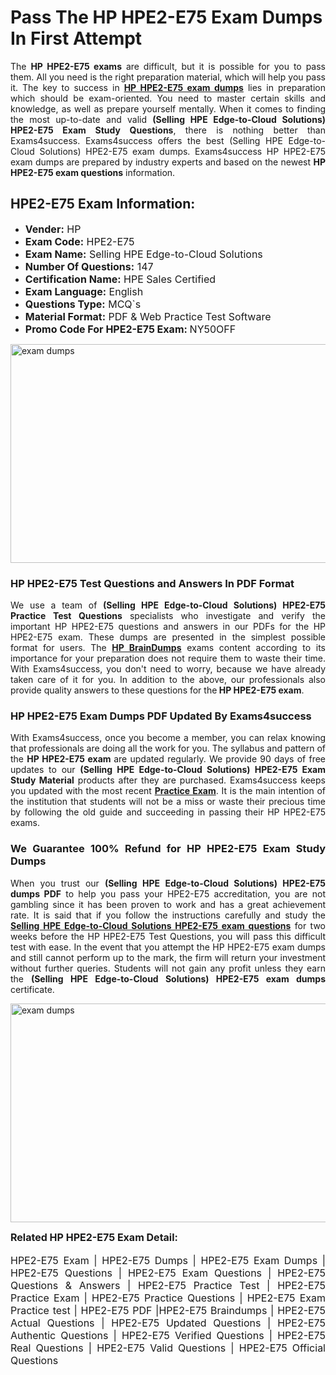 <h1><strong><strong>Pass The HP HPE2-E75 Exam Dumps In First Attempt</strong></strong></h1> <p style="text-align:justify">The <strong>HP HPE2-E75 exams</strong> are difficult, but it is possible for you to pass them. All you need is the right preparation material, which will help you pass it. The key to success in <a href="https://www.exams4success.com/hp/hpe2-e75-pdf-exam-dumps"><strong>HP HPE2-E75 exam dumps</strong></a> lies in preparation which should be exam-oriented. You need to master certain skills and knowledge, as well as prepare yourself mentally. When it comes to finding the most up-to-date and valid <strong>(Selling HPE Edge-to-Cloud Solutions) HPE2-E75 Exam Study Questions</strong>, there is nothing better than Exams4success. Exams4success offers the best (Selling HPE Edge-to-Cloud Solutions) HPE2-E75 exam dumps. Exams4success HP HPE2-E75 exam dumps are prepared by industry experts and based on the newest <strong>HP HPE2-E75 exam questions</strong> information.</p> <h2><strong><strong>HPE2-E75 Exam Information:</strong></strong></h2> <ul> <li><span style="font-size:16px"><strong>Vender:</strong> HP</span></li> <li><span style="font-size:16px"><strong>Exam Code:</strong> HPE2-E75</span></li> <li><span style="font-size:16px"><strong>Exam Name:</strong> Selling HPE Edge-to-Cloud Solutions</span></li> <li><span style="font-size:16px"><strong>Number Of Questions:</strong> 147</span></li> <li><span style="font-size:16px"><strong>Certification Name:</strong> HPE Sales Certified</span></li> <li><span style="font-size:16px"><strong>Exam Language:</strong> English</span></li> <li><span style="font-size:16px"><strong>Questions Type:</strong> MCQ`s</span></li> <li><span style="font-size:16px"><strong>Material Format:</strong> PDF & Web Practice Test Software</span></li> <li><span style="font-size:16px"><strong>Promo Code For HPE2-E75 Exam: </strong>NY50OFF</span></li> </ul> <p><a href="https://www.exams4success.com/hp/hpe2-e75-pdf-exam-dumps" rel="no-follow"><img alt="exam dumps" src="https://www.certcollections.com/uploads/content/infrist1.png" style="height:350px; width:750px" /></a></p> <h3><strong>HP HPE2-E75 Test Questions and Answers In PDF Format</strong></h3> <p style="text-align:justify">We use a team of <strong>(Selling HPE Edge-to-Cloud Solutions) HPE2-E75 Practice Test Questions</strong> specialists who investigate and verify the important HP HPE2-E75 questions and answers in our PDFs for the HP HPE2-E75 exam. These dumps are presented in the simplest possible format for users. The <a href="https://www.exams4success.com/hp-exam-dumps"><strong>HP BrainDumps</strong></a> exams content according to its importance for your preparation does not require them to waste their time. With Exams4success, you don't need to worry, because we have already taken care of it for you. In addition to the above, our professionals also provide quality answers to these questions for the<strong> HP HPE2-E75 exam</strong>.</p> <h3><strong> HP HPE2-E75 Exam Dumps PDF Updated By Exams4success</strong></h3> <p style="text-align:justify">With Exams4success, once you become a member, you can relax knowing that professionals are doing all the work for you. The syllabus and pattern of the <strong>HP HPE2-E75 exam </strong>are updated regularly. We provide 90 days of free updates to our <strong>(Selling HPE Edge-to-Cloud Solutions) HPE2-E75 Exam Study Material</strong> products after they are purchased. Exams4success keeps you updated with the most recent <a href="https://www.exams4success.com/"><strong>Practice Exam</strong></a>. It is the main intention of the institution that students will not be a miss or waste their precious time by following the old guide and succeeding in passing their HP HPE2-E75 exams.</p> <h3 style="text-align:justify"><strong>We Guarantee 100% Refund for HP HPE2-E75 Exam Study Dumps</strong></h3> <p style="text-align:justify">When you trust our <strong>(Selling HPE Edge-to-Cloud Solutions) HPE2-E75 dumps PDF</strong> to help you pass your HPE2-E75 accreditation, you are not gambling since it has been proven to work and has a great achievement rate. It is said that if you follow the instructions carefully and study the <a href="https://www.exams4success.com/hp/hpe2-e75-pdf-exam-dumps"><strong>Selling HPE Edge-to-Cloud Solutions HPE2-E75 exam questions</strong></a> for two weeks before the HP HPE2-E75 Test Questions, you will pass this difficult test with ease. In the event that you attempt the HP HPE2-E75 exam dumps and still cannot perform up to the mark, the firm will return your investment without further queries. Students will not gain any profit unless they earn the <strong>(Selling HPE Edge-to-Cloud Solutions) HPE2-E75 exam dumps</strong> certificate.</p> <p style="text-align:justify"><a href="https://www.exams4success.com/hp/hpe2-e75-pdf-exam-dumps" rel="no-follow"><img alt="exam dumps" src="https://www.certcollections.com/uploads/content/free_demo1.png" style="height:350px; width:750px" /></a></p> <p style="text-align:justify"><span style="font-size:16px"><strong>Related HP HPE2-E75 Exam Detail:</strong></span><br /> <br /> <span style="font-size:16px">HPE2-E75 Exam | HPE2-E75 Dumps | HPE2-E75 Exam Dumps | HPE2-E75 Questions | HPE2-E75 Exam Questions | HPE2-E75 Questions & Answers | HPE2-E75 Practice Test | HPE2-E75 Practice Exam | HPE2-E75 Practice Questions | HPE2-E75 Exam Practice test | HPE2-E75 PDF |HPE2-E75 Braindumps | HPE2-E75 Actual Questions | HPE2-E75 Updated Questions | HPE2-E75 Authentic Questions | HPE2-E75 Verified Questions | HPE2-E75 Real Questions | HPE2-E75 Valid Questions | HPE2-E75 Official Questions</span></p>
